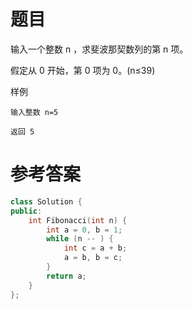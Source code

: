 # 题目
输入一个整数 n ，求斐波那契数列的第 n 项。

假定从 0 开始，第 0 项为 0。(n≤39)

样例
```
输入整数 n=5 

返回 5
```
# 参考答案
```c++
class Solution {
public:
    int Fibonacci(int n) {
        int a = 0, b = 1;
        while (n -- ) {
            int c = a + b;
            a = b, b = c;
        }
        return a;
    }
};



